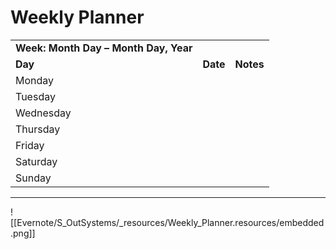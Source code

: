 # Weekly Planner

|     |     |     |
| --- | --- | --- |
| **Week: Month Day – Month Day, Year** |     |     |
| **Day** | **Date** | **Notes** |
| Monday |     |     |
| Tuesday |     |     |
| Wednesday |     |     |
| Thursday |     |     |
| Friday |     |     |
| Saturday |     |     |
| Sunday |     |     |

* * *

![[Evernote/S_OutSystems/_resources/Weekly_Planner.resources/embedded.png]]
